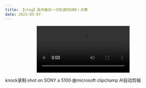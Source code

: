 ```yaml
---
title: 【vlog】高中最后一次秋游的UNO！大赛
date: 2023-05-07
---
```


<video src="https://pan.knockblog.top/api/raw/?path=/Private/%E8%A7%86%E9%A2%91/v-log/2023/20230325%E5%8D%A1%E7%89%8CUNO/uno%EF%BC%81%20-%201683436155366.mp4&odpt=35f508230091998462c2ab75a96a6ef7fc4325fa3536f39b93eaad5f9c08d02f" controls="controls" style="max-width: 100%; display: block; margin-left: auto; margin-right: auto;">
your browser does not support the video tag
</video>


knock录制·shot on SONY a 5100·由microsoft clipchamp AI自动剪辑